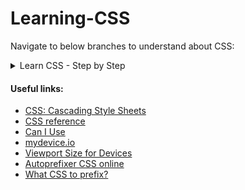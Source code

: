 # Learning-CSS

Navigate to below branches to understand about CSS:

<details>
<summary>Learn CSS - Step by Step</summary>

- [1-Style-tag](https://github.com/immanuala07/Learning-CSS/tree/1-Style-tag)
- [2-External-CSS](https://github.com/immanuala07/Learning-CSS/tree/2-External-CSS)
- [3-Additional-styles-and-google-fonts](https://github.com/immanuala07/Learning-CSS/tree/3-Additional-styles-and-google-fonts)
- [4-Selectors](https://github.com/immanuala07/Learning-CSS/tree/4-Selectors)
- [5-Cascading-style-and-Specficity](https://github.com/immanuala07/Learning-CSS/tree/5-Cascading-style-and-Specficity)
- [6-Understanding-Inheritance](https://github.com/immanuala07/Learning-CSS/tree/6-Understanding-Inheritance)
- [7-Adding-Combinators](https://github.com/immanuala07/Learning-CSS/tree/7-Adding-Combinators)
- [8-Basic-Practise-Assignment](https://github.com/immanuala07/Learning-CSS/tree/8-Basic-Practise-Assignment)
- [9-Understanding-box-model](https://github.com/immanuala07/Learning-CSS/tree/9-Understanding-box-model)
- [10-Understanding-Margin-Collapsing](https://github.com/immanuala07/Learning-CSS/tree/10-Understanding-Margin-Collapsing)
- [11-Border-Margin-And-Padding-Shorthands](https://github.com/immanuala07/Learning-CSS/tree/11-Border-Margin-And-Padding-Shorthands)
- [12-CSS-Height-and-Weight](https://github.com/immanuala07/Learning-CSS/tree/12-CSS-Height-and-Weight)
- [13-Box-Sizing](https://github.com/immanuala07/Learning-CSS/tree/13-Box-Sizing)
- [14-Adding-Header-to-webpage](https://github.com/immanuala07/Learning-CSS/tree/14-Adding-Header-to-webpage)
- [15-Display-property-and-styling-navigation-bar](https://github.com/immanuala07/Learning-CSS/tree/15-Display-property-and-styling-navigation-bar)
- [16-Understanding-unexpected-inline-block-behaviour](https://github.com/immanuala07/Learning-CSS/tree/16-Understanding-unexpected-inline-block-behaviour)
- [17-Working-with-text_decoration-And-vertical_align](https://github.com/immanuala07/Learning-CSS/tree/17-Working-with-text_decoration-And-vertical_align)
- [18-Styling-Anchor-Tags](https://github.com/immanuala07/Learning-CSS/tree/18-Styling-Anchor-Tags)
- [19-Adding-Pseudo-Classes](https://github.com/immanuala07/Learning-CSS/tree/19-Adding-Pseudo-Classes)

</details>

#### Useful links:

- [CSS: Cascading Style Sheets](https://developer.mozilla.org/en-US/docs/Web/CSS)
- [CSS reference](https://developer.mozilla.org/en-US/docs/Web/CSS/Reference)
- [Can I Use](https://caniuse.com/)
- [mydevice.io](https://www.mydevice.io/)
- [Viewport Size for Devices](https://yesviz.com/viewport/)
- [Autoprefixer CSS online](https://autoprefixer.github.io/)
- [What CSS to prefix?](https://shouldiprefix.com/)
